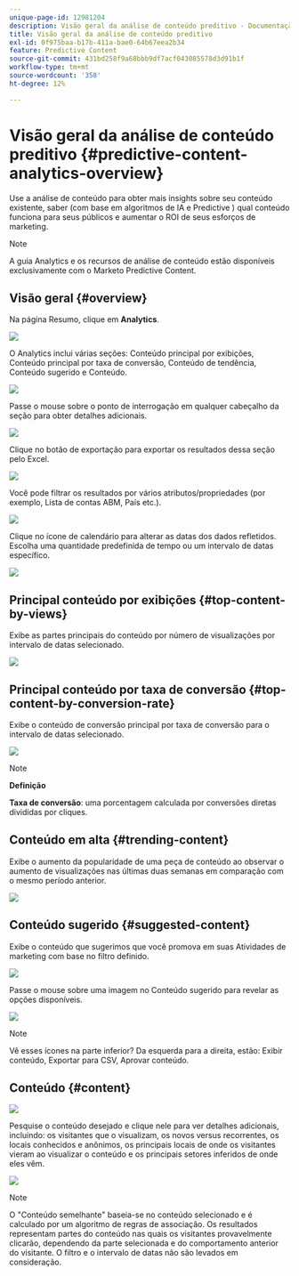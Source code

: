 ```yaml
---
unique-page-id: 12981204
description: Visão geral da análise de conteúdo preditivo - Documentação do Marketo - Documentação do produto
title: Visão geral da análise de conteúdo preditivo
exl-id: 0f975baa-b17b-411a-bae0-64b67eea2b34
feature: Predictive Content
source-git-commit: 431bd258f9a68bbb9df7acf043085578d3d91b1f
workflow-type: tm+mt
source-wordcount: '358'
ht-degree: 12%

---
```


# Visão geral da análise de conteúdo preditivo {#predictive-content-analytics-overview}

Use a análise de conteúdo para obter mais insights sobre seu conteúdo existente, saber (com base em algoritmos de IA e Predictive ) qual conteúdo funciona para seus públicos e aumentar o ROI de seus esforços de marketing.

>[!NOTE]
>
>A guia Analytics e os recursos de análise de conteúdo estão disponíveis exclusivamente com o Marketo Predictive Content.

## Visão geral {#overview}

Na página Resumo, clique em **Analytics**.

![](assets/one.png)

O Analytics inclui várias seções: Conteúdo principal por exibições, Conteúdo principal por taxa de conversão, Conteúdo de tendência, Conteúdo sugerido e Conteúdo.

![](assets/new-2.png)

Passe o mouse sobre o ponto de interrogação em qualquer cabeçalho da seção para obter detalhes adicionais.

![](assets/new-3.png)

Clique no botão de exportação para exportar os resultados dessa seção pelo Excel.

![](assets/new-3point5.png)

Você pode filtrar os resultados por vários atributos/propriedades (por exemplo, Lista de contas ABM, País etc.).

![](assets/pca.png)

Clique no ícone de calendário para alterar as datas dos dados refletidos. Escolha uma quantidade predefinida de tempo ou um intervalo de datas específico.

![](assets/dates.png)

## Principal conteúdo por exibições {#top-content-by-views}

Exibe as partes principais do conteúdo por número de visualizações por intervalo de datas selecionado.

![](assets/new-6.png)

## Principal conteúdo por taxa de conversão {#top-content-by-conversion-rate}

Exibe o conteúdo de conversão principal por taxa de conversão para o intervalo de datas selecionado.

![](assets/new-7.png)

>[!NOTE]
>
>**Definição**
>
>**Taxa de conversão**: uma porcentagem calculada por conversões diretas divididas por cliques.

## Conteúdo em alta {#trending-content}

Exibe o aumento da popularidade de uma peça de conteúdo ao observar o aumento de visualizações nas últimas duas semanas em comparação com o mesmo período anterior.

![](assets/new-8.png)

## Conteúdo sugerido {#suggested-content}

Exibe o conteúdo que sugerimos que você promova em suas Atividades de marketing com base no filtro definido.

![](assets/image2017-10-3-10-3a18-3a35.png)

Passe o mouse sobre uma imagem no Conteúdo sugerido para revelar as opções disponíveis.

![](assets/image2017-10-3-10-3a21-3a37.png)

>[!NOTE]
>
>Vê esses ícones na parte inferior? Da esquerda para a direita, estão: Exibir conteúdo, Exportar para CSV, Aprovar conteúdo.

## Conteúdo {#content}

![](assets/image2017-10-3-10-3a22-3a24.png)

Pesquise o conteúdo desejado e clique nele para ver detalhes adicionais, incluindo: os visitantes que o visualizam, os novos versus recorrentes, os locais conhecidos e anônimos, os principais locais de onde os visitantes vieram ao visualizar o conteúdo e os principais setores inferidos de onde eles vêm.

![](assets/image2017-10-3-10-3a23-3a40.png)

>[!NOTE]
>
>O &quot;Conteúdo semelhante&quot; baseia-se no conteúdo selecionado e é calculado por um algoritmo de regras de associação. Os resultados representam partes do conteúdo nas quais os visitantes provavelmente clicarão, dependendo da parte selecionada e do comportamento anterior do visitante. O filtro e o intervalo de datas não são levados em consideração.
